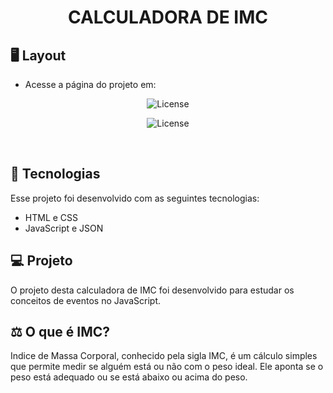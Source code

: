 <h1 align="center"> CALCULADORA DE IMC </h1>



  
</p>

## 🖥️  Layout

- Acesse a página do projeto em: 


<p align="center">
  <img alt="License" src="https://user-images.githubusercontent.com/55025119/199632143-5c824e47-6778-4593-9093-3dda67538cda.png">
</p>

<p align="center">
  <img alt="License" src="https://user-images.githubusercontent.com/55025119/199632334-ffd584d6-6aaa-4507-b5f0-0791d2ee184f.png">
</p>

<br>


## 🚀 Tecnologias

Esse projeto foi desenvolvido com as seguintes tecnologias:

- HTML e CSS
- JavaScript e JSON

## 💻 Projeto

O projeto desta calculadora de IMC foi desenvolvido para estudar os conceitos de eventos no JavaScript.

## ⚖️ O que é IMC?

Indice de Massa Corporal, conhecido pela sigla IMC, é um cálculo simples que permite medir se alguém está ou não com o peso ideal. 
Ele aponta se o peso está adequado ou se está abaixo ou acima do peso.



